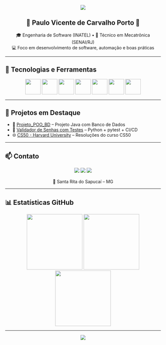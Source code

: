 <p align="center">
  <img src="https://capsule-render.vercel.app/api?type=waving&color=0D1117&height=180&section=header&text=Bem-vindo%20ao%20meu%20perfil!&fontColor=ffffff&fontSize=24&animation=fadeIn" />
</p>

<h2 align="center">🚀 Paulo Vicente de Carvalho Porto 🚀</h2>

<p align="center">
  🎓 Engenharia de Software (INATEL) • 🔧 Técnico em Mecatrônica (SENAI/RJ)<br>
  💻 Foco em desenvolvimento de software, automação e boas práticas
</p>

---

## 🚀 Tecnologias e Ferramentas

<p align="center">
  <img src="https://cdn.jsdelivr.net/gh/devicons/devicon/icons/python/python-original.svg" width="50"/>
  <img src="https://cdn.jsdelivr.net/gh/devicons/devicon/icons/java/java-original.svg" width="50"/>
  <img src="https://cdn.jsdelivr.net/gh/devicons/devicon/icons/git/git-original.svg" width="50"/>
  <img src="https://cdn.jsdelivr.net/gh/devicons/devicon/icons/github/github-original.svg" width="50"/>
  <img src="https://cdn.jsdelivr.net/gh/devicons/devicon/icons/linux/linux-original.svg" width="50"/>
  <img src="https://cdn.jsdelivr.net/gh/devicons/devicon/icons/docker/docker-original.svg" width="50"/>
  <img src="https://cdn.jsdelivr.net/gh/devicons/devicon/icons/javascript/javascript-original.svg" width="50"/>
</p>

---

## 📌 Projetos em Destaque

- 📘 [Projeto_POO_BD](https://github.com/PauloVporto/Projeto_POO_BD) – Projeto Java com Banco de Dados
- 🧪 [Validador de Senhas com Testes](https://github.com/PauloVporto/NOME_DO_REPO) – Python + pytest + CI/CD
- 🌐 [CS50 - Harvard University](https://github.com/PauloVporto/CS50-HavardUnversity) – Resoluções do curso CS50

---

## 📫 Contato

<p align="center">
  <a href="mailto:portopaulo@icloud.com"><img src="https://img.shields.io/badge/Email-000?style=for-the-badge&logo=gmail&logoColor=white"/></a>
  <a href="https://www.linkedin.com/in/paulo-vicente-porto-414201170"><img src="https://img.shields.io/badge/LinkedIn-0A66C2?style=for-the-badge&logo=linkedin&logoColor=white"/></a>
  <a href="https://github.com/PauloVporto"><img src="https://img.shields.io/badge/GitHub-000?style=for-the-badge&logo=github&logoColor=white"/></a>
  <br><br>
  📍 Santa Rita do Sapucaí – MG
</p>

---

## 📊 Estatísticas GitHub

<div align="center">

<img height="180em" src="https://github-readme-stats.vercel.app/api?username=PauloVporto&show_icons=true&theme=github_dark&hide_border=true&rank_icon=github"/>

<img height="180em" src="https://github-readme-streak-stats.herokuapp.com?user=PauloVporto&theme=github-dark&hide_border=true"/>

<img height="180em" src="https://github-readme-stats.vercel.app/api/top-langs/?username=PauloVporto&layout=compact&theme=github_dark&hide_border=true"/>

</div>

---

<p align="center">
  <img src="https://capsule-render.vercel.app/api?type=waving&color=0D1117&height=120&section=footer"/>
</p>
